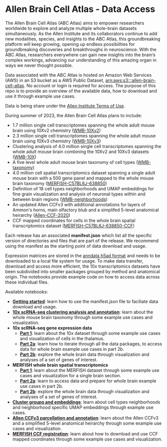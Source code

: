 # Allen Brain Cell Atlas - Data Access

The Allen Brain Cell Atlas (ABC Atlas) aims to empower researchers worldwide to explore and analyze multiple whole-brain datasets simultaneously. As the Allen Institute and its collaborators continue to add new modalities, species, and insights to the ABC Atlas, this groundbreaking platform will keep growing, opening up endless possibilities for groundbreaking discoveries and breakthroughs in neuroscience. With the ABC Atlas, researchers everywhere can gain new insights into the brain’s complex workings, advancing our understanding of this amazing organ in ways we never thought possible.

Data associated with the ABC Atlas is hosted on Amazon Web Services (AWS) in an S3 bucket as a AWS Public Dataset, [arn:aws:s3:::allen-brain-cell-atlas](https://allen-brain-cell-atlas.s3.us-west-2.amazonaws.com/index.html). No account or login is required for access. The purpose of this repo is to provide an overview of the available data, how to download and use it through example use cases.

Data is being share under the [Allen Institute Terms of Use](https://alleninstitute.org/terms-of-use/).

During summer of 2023, the Allen Brain Cell Atlas plans to include:
* 1.7 million single cell transcriptomes spanning the whole adult mouse brain using 10Xv2 chemistry ([WMB-10Xv2](descriptions/WMB-10Xv2.md))
* 2.3 million single cell transcriptomes spanning the whole adult mouse brain using 10Xv3 chemistry ([WMB-10Xv3](descriptions/WMB-10Xv3.md))
* Clustering analysis of 4.0 million single cell transcriptomes spanning the whole adult mouse brain combining the 10Xv2 and 10Xv3 datasets ([WMB-10X](descriptions/WMB-10X.md))
* A five level whole adult mouse brain taxonomy of cell types ([WMB-taxonomy](descriptions/WMB-taxonomy.md))
* 4.0 million cell spatial transcriptomics dataset spanning a single adult mouse brain with a 500 gene panel and mapped to the whole mouse brain taxonomy ([MERFISH-C57BL6J-638850](descriptions/MERFISH-C57BL6J-638850.md))
* Definition of 18 cell types neighborhoods and UMAP embeddings for fine grain visualization and analysis of neuronal types within and between brain regions ([WMB-neighborhoods](descriptions/WMB-neighborhoods.md))
* An updated Allen CCFv3 with additional annotations for layers of Ammon's horns, main olfactory blub and a simplifed 5-level anatomical heirarchy ([Allen-CCF-2020](descriptions/Allen-CCF-2020.md))
* CCF mapped coordinates for cells in the whole brain spatial transcriptomics dataset ([MERFISH-C57BL6J-638850-CCF](descriptions/MERFISH-C57BL6J-638850-CCF.md))

Each release has an associated **manifest.json** which list all the specific version of directories and files that are part of the release. We recommend using the manifest as the starting point of data download and usage.

Expression matrices are stored in the [anndata h5ad format](https://anndata.readthedocs.io/en/latest/) and needs to be downloaded to a local file system for usage. To make data transfer, download and access more efficient, 
the 10x transcriptomics datasets have been subdivided into smaller packages grouped by method and anatomical origin. The notebooks provide example code on how to access data across these individual files.

Available notebooks:

* [**Getting started**](notebooks/getting_started.ipynb): learn how to use the manifest.json file to faciliate data download and usage.
* [**10x scRNA-seq clustering analysis and annotation**](notebooks/cluster_annotation_tutorial.ipynb): learn about the whole mouse brain taxonomy through some example use cases and visualization.
* **10x scRNA-seq gene expression data**
  * [**Part 1**](notebooks/10x_snRNASeq_tutorial_part_1.ipynb): learn about the 10x dataset through some example use cases and visualization of cells in the thalamus.
  * [**Part 2a**](notebooks/10x_snRNASeq_tutorial_part_2a.ipynb): learn how to iterate through all the data packages, to access data for whole brain example use cases in part 2b.
  * [**Part 2b**](notebooks/10x_snRNASeq_tutorial_part_2b.ipynb): explore the whole brain data through visualization and analyses of a set of genes of interest.
* **MERFISH whole brain spatial transcriptomics**
  * [**Part 1**](notebooks/merfish_tutorial_part_1.ipynb): learn about the MERFISH dataset through some example use cases and visualization for a single brain section.
  * [**Part 2a**](notebooks/merfish_tutorial_part_2a.ipynb): learn to access data and prepare for whole brain example use cases in part 2b.
  * [**Part 2b**](notebooks/merfish_tutorial_part_2b.ipynb): explore the whole brain data through visualization and analyses of a set of genes of interest.
 * [**Cluster groups and embeddings**](notebooks/cluster_groups_and_embeddings_tutorial.ipynb): learn about cell types neighborhoods and neighborhood specific UMAP embeddings through example use cases.
 * [**Allen CCFv3 parcellation and annotation**](notebooks/ccf_and_parcellation_annotation_tutorial.ipynb): learn about the Allen CCFv3 and a simplified 5-level anatomical heirarchy through some example use cases and visualization.
 * [**MERFISH CCF registration**](notebooks/merfish_ccf_registration_tutorial.ipynb): learn about how to download and use CCF mapped coordinates through some example use cases and visualization.
    

